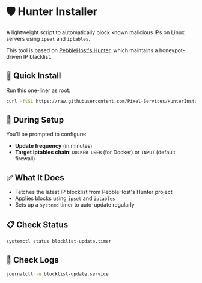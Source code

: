 # 🛡️ Hunter Installer

A lightweight script to automatically block known malicious IPs on Linux servers using `ipset` and `iptables`.

This tool is based on [PebbleHost's Hunter](https://github.com/pebblehost/hunter), which maintains a honeypot-driven IP blacklist.

## 🚀 Quick Install

Run this one-liner as root:

```bash
curl -fsSL https://raw.githubusercontent.com/Pixel-Services/HunterInstaller/refs/heads/main/hunter-installer.sh | bash
```

## 🔧 During Setup

You'll be prompted to configure:
- **Update frequency** (in minutes)
- **Target iptables chain**: `DOCKER-USER` (for Docker) or `INPUT` (default firewall)

## ✅ What It Does

- Fetches the latest IP blocklist from PebbleHost's Hunter project
- Applies blocks using `ipset` and `iptables`
- Sets up a `systemd` timer to auto-update regularly

## 📋 Check Status
```bash
systemctl status blocklist-update.timer
```

## 📕 Check Logs
```bash
journalctl -u blocklist-update.service
```
